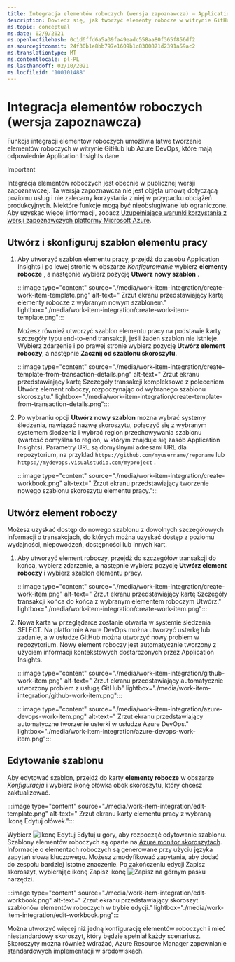 ```yaml
---
title: Integracja elementów roboczych (wersja zapoznawcza) — Application Insights
description: Dowiedz się, jak tworzyć elementy robocze w witrynie GitHub lub Azure DevOps, korzystając z osadzonych w nich danych Application Insights.
ms.topic: conceptual
ms.date: 02/9/2021
ms.openlocfilehash: 0c1d6ffd6a5a39fa49eadc558aa80f365f856df2
ms.sourcegitcommit: 24f30b1e8bb797e1609b1c8300871d2391a59ac2
ms.translationtype: MT
ms.contentlocale: pl-PL
ms.lasthandoff: 02/10/2021
ms.locfileid: "100101488"
---
```

# <a name="work-item-integration-preview"></a>Integracja elementów roboczych (wersja zapoznawcza)

Funkcja integracji elementów roboczych umożliwia łatwe tworzenie elementów roboczych w witrynie GitHub lub Azure DevOps, które mają odpowiednie Application Insights dane.

> [!IMPORTANT]
> Integracja elementów roboczych jest obecnie w publicznej wersji zapoznawczej.
> Ta wersja zapoznawcza nie jest objęta umową dotyczącą poziomu usług i nie zalecamy korzystania z niej w przypadku obciążeń produkcyjnych. Niektóre funkcje mogą być nieobsługiwane lub ograniczone.
> Aby uzyskać więcej informacji, zobacz [Uzupełniające warunki korzystania z wersji zapoznawczych platformy Microsoft Azure](https://azure.microsoft.com/support/legal/preview-supplemental-terms/).

## <a name="create-and-configure-a-work-item-template"></a>Utwórz i skonfiguruj szablon elementu pracy

1. Aby utworzyć szablon elementu pracy, przejdź do zasobu Application Insights i po lewej stronie w obszarze *Konfigurowanie* wybierz **elementy robocze** , a następnie wybierz pozycję **Utwórz nowy szablon** .

    :::image type="content" source="./media/work-item-integration/create-work-item-template.png" alt-text=" Zrzut ekranu przedstawiający kartę elementy robocze z wybranym nowym szablonem." lightbox="./media/work-item-integration/create-work-item-template.png":::

    Możesz również utworzyć szablon elementu pracy na podstawie karty szczegóły typu end-to-end transakcji, jeśli żaden szablon nie istnieje. Wybierz zdarzenie i po prawej stronie wybierz pozycję **Utwórz element roboczy**, a następnie **Zacznij od szablonu skoroszytu**.

    :::image type="content" source="./media/work-item-integration/create-template-from-transaction-details.png" alt-text=" Zrzut ekranu przedstawiający kartę Szczegóły transakcji kompleksowe z poleceniem Utwórz element roboczy, rozpoczynając od wybranego szablonu skoroszytu." lightbox="./media/work-item-integration/create-template-from-transaction-details.png":::

2. Po wybraniu opcji **Utwórz nowy szablon** można wybrać systemy śledzenia, nawiązać nazwę skoroszytu, połączyć się z wybranym systemem śledzenia i wybrać region przechowywania szablonu (wartość domyślna to region, w którym znajduje się zasób Application Insights). Parametry URL są domyślnymi adresami URL dla repozytorium, na przykład `https://github.com/myusername/reponame` lub `https://mydevops.visualstudio.com/myproject` .

    :::image type="content" source="./media/work-item-integration/create-workbook.png" alt-text=" Zrzut ekranu przedstawiający tworzenie nowego szablonu skoroszytu elementu pracy.":::

## <a name="create-a-work-item"></a>Utwórz element roboczy

 Możesz uzyskać dostęp do nowego szablonu z dowolnych szczegółowych informacji o transakcjach, do których można uzyskać dostęp z poziomu wydajności, niepowodzeń, dostępności lub innych kart.

1. Aby utworzyć element roboczy, przejdź do szczegółów transakcji do końca, wybierz zdarzenie, a następnie wybierz pozycję **Utwórz element roboczy** i wybierz szablon elementu pracy.

    :::image type="content" source="./media/work-item-integration/create-work-item.png" alt-text=" Zrzut ekranu przedstawiający kartę Szczegóły transakcji końca do końca z wybranym elementem roboczym Utwórz." lightbox="./media/work-item-integration/create-work-item.png":::

1. Nowa karta w przeglądarce zostanie otwarta w systemie śledzenia SELECT. Na platformie Azure DevOps można utworzyć usterkę lub zadanie, a w usłudze GitHub można utworzyć nowy problem w repozytorium. Nowy element roboczy jest automatycznie tworzony z użyciem informacji kontekstowych dostarczonych przez Application Insights.

    :::image type="content" source="./media/work-item-integration/github-work-item.png" alt-text=" Zrzut ekranu przedstawiający automatycznie utworzony problem z usługą GitHub" lightbox="./media/work-item-integration/github-work-item.png":::

    :::image type="content" source="./media/work-item-integration/azure-devops-work-item.png" alt-text=" Zrzut ekranu przedstawiający automatyczne tworzenie usterki w usłudze Azure DevOps." lightbox="./media/work-item-integration/azure-devops-work-item.png":::

## <a name="edit-a-template"></a>Edytowanie szablonu

Aby edytować szablon, przejdź do karty **elementy robocze** w obszarze *Konfiguracja* i wybierz ikonę ołówka obok skoroszytu, który chcesz zaktualizować.

:::image type="content" source="./media/work-item-integration/edit-template.png" alt-text=" Zrzut ekranu karty elementu pracy z wybraną ikoną Edytuj ołówek.":::

Wybierz ![ ikonę Edytuj Edytuj ](./media/work-item-integration/edit-icon.png) u góry, aby rozpocząć edytowanie szablonu. Szablony elementów roboczych są oparte na [Azure monitor skoroszytach](../platform/workbooks-overview.md). Informacje o elementach roboczych są generowane przy użyciu języka zapytań słowa kluczowego. Możesz zmodyfikować zapytania, aby dodać do zespołu bardziej istotne znaczenie. Po zakończeniu edycji Zapisz skoroszyt, wybierając ikonę Zapisz ikonę ![ Zapisz ](./media/work-item-integration/save-icon.png) na górnym pasku narzędzi.

:::image type="content" source="./media/work-item-integration/edit-workbook.png" alt-text=" Zrzut ekranu przedstawiający skoroszyt szablonów elementów roboczych w trybie edycji." lightbox="./media/work-item-integration/edit-workbook.png":::

Można utworzyć więcej niż jedną konfigurację elementów roboczych i mieć niestandardowy skoroszyt, który będzie spełniał każdy scenariusz. Skoroszyty można również wdrażać, Azure Resource Manager zapewnianie standardowych implementacji w środowiskach.